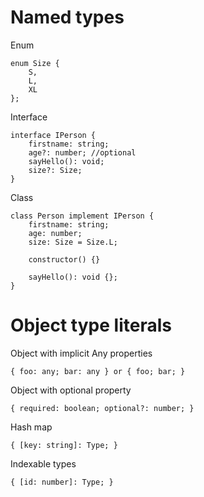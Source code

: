 # Named types

Enum
```
enum Size {
    S,
    L,
    XL
};
```

Interface
```
interface IPerson {
    firstname: string;
    age?: number; //optional
    sayHello(): void;
    size?: Size;
}
```

Class
```
class Person implement IPerson {
    firstname: string;
    age: number;
    size: Size = Size.L;

    constructor() {}

    sayHello(): void {};
}
```

# Object type literals

Object with implicit Any properties
```
{ foo: any; bar: any } or { foo; bar; }
```

Object with optional property
```
{ required: boolean; optional?: number; }
```

Hash map
```
{ [key: string]: Type; }
```

Indexable types
```
{ [id: number]: Type; }
```
